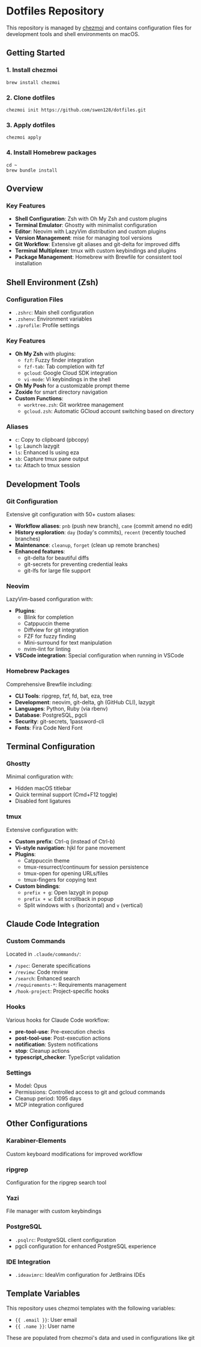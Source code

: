 # Dotfiles Repository

This repository is managed by [chezmoi](https://www.chezmoi.io/) and contains configuration files for development tools and shell environments on macOS.

## Getting Started

### 1. Install chezmoi

```
brew install chezmoi
```

### 2. Clone dotfiles

```
chezmoi init https://github.com/swen128/dotfiles.git
```

### 3. Apply dotfiles

```
chezmoi apply
```

### 4. Install Homebrew packages

```
cd ~
brew bundle install
```

## Overview

### Key Features

- **Shell Configuration**: Zsh with Oh My Zsh and custom plugins
- **Terminal Emulator**: Ghostty with minimalist configuration
- **Editor**: Neovim with LazyVim distribution and custom plugins
- **Version Management**: mise for managing tool versions
- **Git Workflow**: Extensive git aliases and git-delta for improved diffs
- **Terminal Multiplexer**: tmux with custom keybindings and plugins
- **Package Management**: Homebrew with Brewfile for consistent tool installation

## Shell Environment (Zsh)

### Configuration Files
- `.zshrc`: Main shell configuration
- `.zshenv`: Environment variables
- `.zprofile`: Profile settings

### Key Features
- **Oh My Zsh** with plugins:
  - `fzf`: Fuzzy finder integration
  - `fzf-tab`: Tab completion with fzf
  - `gcloud`: Google Cloud SDK integration
  - `vi-mode`: Vi keybindings in the shell
- **Oh My Posh** for a customizable prompt theme
- **Zoxide** for smart directory navigation
- **Custom Functions**:
  - `worktree.zsh`: Git worktree management
  - `gcloud.zsh`: Automatic GCloud account switching based on directory

### Aliases
- `c`: Copy to clipboard (pbcopy)
- `lg`: Launch lazygit
- `ls`: Enhanced ls using eza
- `sb`: Capture tmux pane output
- `ta`: Attach to tmux session

## Development Tools

### Git Configuration
Extensive git configuration with 50+ custom aliases:
- **Workflow aliases**: `pnb` (push new branch), `cane` (commit amend no edit)
- **History exploration**: `day` (today's commits), `recent` (recently touched branches)
- **Maintenance**: `cleanup`, `forget` (clean up remote branches)
- **Enhanced features**:
  - git-delta for beautiful diffs
  - git-secrets for preventing credential leaks
  - git-lfs for large file support

### Neovim
LazyVim-based configuration with:
- **Plugins**:
  - Blink for completion
  - Catppuccin theme
  - Diffview for git integration
  - FZF for fuzzy finding
  - Mini-surround for text manipulation
  - nvim-lint for linting
- **VSCode integration**: Special configuration when running in VSCode

### Homebrew Packages
Comprehensive Brewfile including:
- **CLI Tools**: ripgrep, fzf, fd, bat, eza, tree
- **Development**: neovim, git-delta, gh (GitHub CLI), lazygit
- **Languages**: Python, Ruby (via rbenv)
- **Database**: PostgreSQL, pgcli
- **Security**: git-secrets, 1password-cli
- **Fonts**: Fira Code Nerd Font

## Terminal Configuration

### Ghostty
Minimal configuration with:
- Hidden macOS titlebar
- Quick terminal support (Cmd+F12 toggle)
- Disabled font ligatures

### tmux
Extensive configuration with:
- **Custom prefix**: Ctrl-q (instead of Ctrl-b)
- **Vi-style navigation**: hjkl for pane movement
- **Plugins**:
  - Catppuccin theme
  - tmux-resurrect/continuum for session persistence
  - tmux-open for opening URLs/files
  - tmux-fingers for copying text
- **Custom bindings**:
  - `prefix + g`: Open lazygit in popup
  - `prefix + w`: Edit scrollback in popup
  - Split windows with `s` (horizontal) and `v` (vertical)

## Claude Code Integration

### Custom Commands
Located in `.claude/commands/`:
- `/spec`: Generate specifications
- `/review`: Code review
- `/search`: Enhanced search
- `/requirements-*`: Requirements management
- `/hook-project`: Project-specific hooks

### Hooks
Various hooks for Claude Code workflow:
- **pre-tool-use**: Pre-execution checks
- **post-tool-use**: Post-execution actions
- **notification**: System notifications
- **stop**: Cleanup actions
- **typescript_checker**: TypeScript validation

### Settings
- Model: Opus
- Permissions: Controlled access to git and gcloud commands
- Cleanup period: 1095 days
- MCP integration configured

## Other Configurations

### Karabiner-Elements
Custom keyboard modifications for improved workflow

### ripgrep
Configuration for the ripgrep search tool

### Yazi
File manager with custom keybindings

### PostgreSQL
- `.psqlrc`: PostgreSQL client configuration
- pgcli configuration for enhanced PostgreSQL experience

### IDE Integration
- `.ideavimrc`: IdeaVim configuration for JetBrains IDEs

## Template Variables

This repository uses chezmoi templates with the following variables:
- `{{ .email }}`: User email
- `{{ .name }}`: User name

These are populated from chezmoi's data and used in configurations like git
